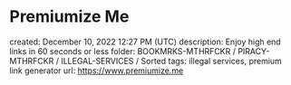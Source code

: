 # Premiumize Me

created: December 10, 2022 12:27 PM (UTC)
description: Enjoy high end links in 60 seconds or less
folder: BOOKMRKS-MTHRFCKR / PIRACY-MTHRFCKR / ILLEGAL-SERVICES / Sorted
tags: illegal services, premium link generator
url: https://www.premiumize.me